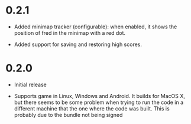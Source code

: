 # 0.2.1

* Added minimap tracker (configurable): when enabled, it shows the position of fred in the
  minimap with a red dot.

* Added support for saving and restoring high scores.

# 0.2.0

* Initial release

* Supports game in Linux, Windows and Android. It builds for MacOS X, but there seems to
  be some problem when trying to run the code in a different machine that the one where
  the code was built. This is probably due to the bundle not being signed
